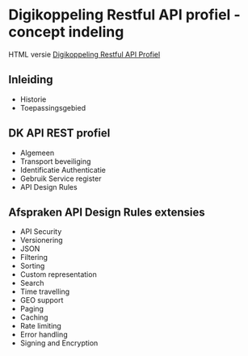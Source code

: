 # Digikoppeling Restful API profiel - concept indeling

HTML versie [Digikoppeling Restful API Profiel](https://centrumvoorstandaarden.github.io/DigikoppelingRestfulApiProfiel/snapshot.html)

## Inleiding

- Historie
- Toepassingsgebied

## DK API REST profiel

- Algemeen
- Transport beveiliging
- Identificatie Authenticatie
- Gebruik Service register
- API Design Rules

## Afspraken API Design Rules extensies

- API Security
- Versionering
- JSON
- Filtering
- Sorting
- Custom representation
- Search
- Time travelling
- GEO support
- Paging
- Caching
- Rate limiting
- Error handling
- Signing and Encryption